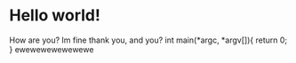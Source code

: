 # Hello world!
How are you?
Im fine thank you, and you?
int main(*argc, *argv[]){
  return 0;
}
ewewewewewewewe
